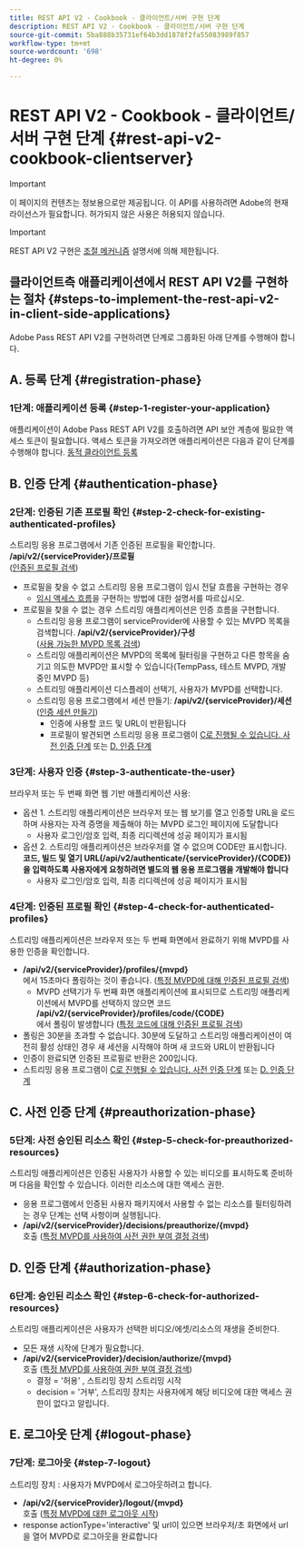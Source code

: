 ```yaml
---
title: REST API V2 - Cookbook - 클라이언트/서버 구현 단계
description: REST API V2 - Cookbook - 클라이언트/서버 구현 단계
source-git-commit: 5ba888b35731ef64b3dd1878f2fa55083989f857
workflow-type: tm+mt
source-wordcount: '698'
ht-degree: 0%

---
```



# REST API V2 - Cookbook - 클라이언트/서버 구현 단계 {#rest-api-v2-cookbook-clientserver}

>[!IMPORTANT]
>
> 이 페이지의 컨텐츠는 정보용으로만 제공됩니다. 이 API를 사용하려면 Adobe의 현재 라이선스가 필요합니다. 허가되지 않은 사용은 허용되지 않습니다.

>[!IMPORTANT]
>
> REST API V2 구현은 [조절 메커니즘](/help/authentication/throttling-mechanism.md) 설명서에 의해 제한됩니다.

## 클라이언트측 애플리케이션에서 REST API V2를 구현하는 절차 {#steps-to-implement-the-rest-api-v2-in-client-side-applications}

Adobe Pass REST API V2를 구현하려면 단계로 그룹화된 아래 단계를 수행해야 합니다.

## A. 등록 단계 {#registration-phase}

### 1단계: 애플리케이션 등록 {#step-1-register-your-application}
애플리케이션이 Adobe Pass REST API V2를 호출하려면 API 보안 계층에 필요한 액세스 토큰이 필요합니다.
액세스 토큰을 가져오려면 애플리케이션은 다음과 같이 단계를 수행해야 합니다.
[동적 클라이언트 등록](./dynamic-client-registration.md)

## B. 인증 단계 {#authentication-phase}

### 2단계: 인증된 기존 프로필 확인 {#step-2-check-for-existing-authenticated-profiles}
스트리밍 응용 프로그램에서 기존 인증된 프로필을 확인합니다. <b>/api/v2/{serviceProvider}/프로필</b><br>
([인증된 프로필 검색](./apis/profiles-apis/rest-api-v2-retrieve-authenticated-profiles.md))

* 프로필을 찾을 수 없고 스트리밍 응용 프로그램이 임시 전달 흐름을 구현하는 경우
   * [임시 액세스 흐름](./temporary-access-flows/rest-api-v2-access-temporary-flows.md)을 구현하는 방법에 대한 설명서를 따르십시오.
* 프로필을 찾을 수 없는 경우 스트리밍 애플리케이션은 인증 흐름을 구현합니다.
   * 스트리밍 응용 프로그램이 serviceProvider에 사용할 수 있는 MVPD 목록을 검색합니다. <b>/api/v2/{serviceProvider}/구성</b><br>
([사용 가능한 MVPD 목록 검색](./apis/configuration-apis/rest-api-v2-configuration-apis-retrieve-configuration-for-specific-service-provider.md))
   * 스트리밍 애플리케이션은 MVPD의 목록에 필터링을 구현하고 다른 항목을 숨기고 의도한 MVPD만 표시할 수 있습니다(TempPass, 테스트 MVPD, 개발 중인 MVPD 등)
   * 스트리밍 애플리케이션 디스플레이 선택기, 사용자가 MVPD를 선택합니다.
   * 스트리밍 응용 프로그램에서 세션 만들기: <b>/api/v2/{serviceProvider}/세션</b><br>
([인증 세션 만들기](./apis/sessions-apis/rest-api-v2-sessions-apis-create-authentication-session.md))<br>
      * 인증에 사용할 코드 및 URL이 반환됩니다
      * 프로필이 발견되면 스트리밍 응용 프로그램이 <a href="#preauthorization-phase">C로 진행될 수 있습니다. 사전 인증 단계</a> 또는 <a href="#authorization-phase">D. 인증 단계</a>

### 3단계: 사용자 인증 {#step-3-authenticate-the-user}
브라우저 또는 두 번째 화면 웹 기반 애플리케이션 사용:

* 옵션 1. 스트리밍 애플리케이션은 브라우저 또는 웹 보기를 열고 인증할 URL을 로드하며 사용자는 자격 증명을 제출해야 하는 MVPD 로그인 페이지에 도달합니다
   * 사용자 로그인/암호 입력, 최종 리디렉션에 성공 페이지가 표시됨
* 옵션 2. 스트리밍 애플리케이션은 브라우저를 열 수 없으며 CODE만 표시합니다. <b>코드, 빌드 및 열기 URL(<b>/api/v2/authenticate/{serviceProvider}/{CODE}</b>)을 입력하도록 사용자에게 요청하려면 별도의 웹 응용 프로그램을 개발해야 합니다</b>
   * 사용자 로그인/암호 입력, 최종 리디렉션에 성공 페이지가 표시됨

### 4단계: 인증된 프로필 확인 {#step-4-check-for-authenticated-profiles}
스트리밍 애플리케이션은 브라우저 또는 두 번째 화면에서 완료하기 위해 MVPD를 사용한 인증을 확인합니다.

* <b>/api/v2/{serviceProvider}/profiles/{mvpd}</b><br>에서 15초마다 폴링하는 것이 좋습니다.
([특정 MVPD에 대해 인증된 프로필 검색](.apis/profiles-apis/rest-api-v2-profiles-apis-retrieve-profile-for-specific-mvpd.md))
   * MVPD 선택기가 두 번째 화면 애플리케이션에 표시되므로 스트리밍 애플리케이션에서 MVPD를 선택하지 않으면 코드 <b>/api/v2/{serviceProvider}/profiles/code/{CODE}</b><br>에서 폴링이 발생합니다
([특정 코드에 대해 인증된 프로필 검색](./apis/profiles-apis/rest-api-v2-profiles-apis-retrieve-profile-for-specific-code.md))
* 폴링은 30분을 초과할 수 없습니다. 30분에 도달하고 스트리밍 애플리케이션이 여전히 활성 상태인 경우 새 세션을 시작해야 하며 새 코드와 URL이 반환됩니다
* 인증이 완료되면 인증된 프로필로 반환은 200입니다.
* 스트리밍 응용 프로그램이 <a href="#preauthorization-phase">C로 진행될 수 있습니다. 사전 인증 단계</a> 또는 <a href="#authorization-phase">D. 인증 단계</a>

## C. 사전 인증 단계 {#preauthorization-phase}

### 5단계: 사전 승인된 리소스 확인 {#step-5-check-for-preauthorized-resources}
스트리밍 애플리케이션은 인증된 사용자가 사용할 수 있는 비디오를 표시하도록 준비하며 다음을 확인할 수 있습니다.
이러한 리소스에 대한 액세스 권한.
* 응용 프로그램에서 인증된 사용자 패키지에서 사용할 수 없는 리소스를 필터링하려는 경우 단계는 선택 사항이며 실행됩니다.
* <b>/api/v2/{serviceProvider}/decisions/preauthorize/{mvpd}</b><br> 호출
([특정 MVPD를 사용하여 사전 권한 부여 결정 검색](.apis/decisions-apis/rest-api-v2-decisions-apis-retrieve-preauthorization-decisions-using-specific-mvpd.md))


## D. 인증 단계 {#authorization-phase}

### 6단계: 승인된 리소스 확인 {#step-6-check-for-authorized-resources}
스트리밍 애플리케이션은 사용자가 선택한 비디오/에셋/리소스의 재생을 준비한다.

* 모든 재생 시작에 단계가 필요합니다.
* <b>/api/v2/{serviceProvider}/decision/authorize/{mvpd}</b><br> 호출
([특정 MVPD를 사용하여 권한 부여 결정 검색](.apis/decisions-apis/rest-api-v2-decisions-apis-retrieve-authorization-decisions-using-specific-mvpd.md))
   * 결정 = &#39;허용&#39; , 스트리밍 장치 스트리밍 시작
   * decision = &#39;거부&#39;, 스트리밍 장치는 사용자에게 해당 비디오에 대한 액세스 권한이 없다고 알립니다.

## E. 로그아웃 단계 {#logout-phase}

### 7단계: 로그아웃 {#step-7-logout}
스트리밍 장치 : 사용자가 MVPD에서 로그아웃하려고 합니다.

* <b>/api/v2/{serviceProvider}/logout/{mvpd}</b><br> 호출
([특정 MVPD에 대한 로그아웃 시작](.apis/logout-apis/rest-api-v2-logout-apis-initiate-logout-for-specific-mvpd.md))
* response actionType=&#39;interactive&#39; 및 url이 있으면 브라우저/초 화면에서 url을 열어 MVPD로 로그아웃을 완료합니다

